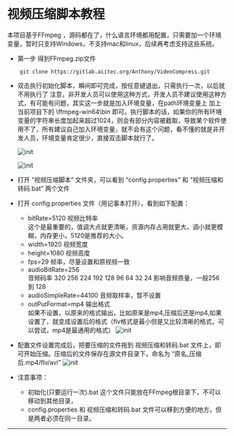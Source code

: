 # 视频压缩脚本教程

本项目基于FFmpeg ，源码都在了，什么语言环境都用配置，只需要加一个环境变量，暂时只支持Windows，不支持mac和linux，后续再考虑支持这些系统。

* 第一步 得到FFmpeg.zip文件 

```
    git clone https://gitlab.aiitec.org/Anthony/VideoCompress.git
```

* 双击执行初始化脚本，瞬间即可完成，按任意键退出，只需执行一次，以后就不用执行了
  注意，非开发人员可以使用这种方式，开发人员不建议使用这种方式，有可能有问题，其实这一步就是加入环境变量，在path环境变量上 加上当前项目下的 \ffmpeg-win64\bin 即可。执行脚本的话，如果你的所有环境变量的字符串长度加起来超过1024，则会有部分内容被截取，导致某个软件使用不了，所有建议自己加入环境变量，就不会有这个问题，看不懂的就是非开发人员，环境变量肯定很少，直接双击脚本就行了。 
  
  ![init](https://lingmu111-10012243.cos.ap-shanghai.myqcloud.com/init.png)
  
  ![init](https://lingmu111-10012243.cos.ap-shanghai.myqcloud.com/env.png)

* 打开 “视频压缩脚本” 文件夹，可以看到 “config.properties” 和 “视频压缩和转码.bat” 两个文件 
* 打开 config.properties 文件（用记事本打开），看到如下配置：
    * bitRate=5120 视频比特率  
    这个是最重要的，值调大点就更清晰，资源内存占用就更大，调小就更模糊，内存更小，5120是推荐的大小。
    * width=1920 视频宽度
    * height=1080 视频高度
    * fps=29  帧率，尽量设置和原视频一致
    * audioBitRate=256  
    音频码率 320 256 224 192 128 96 64 32 24 影响音频质量，一般256 到 128
    * audioSimpleRate=44100 音频取样率，暂不设置 
    * outPutFormat=mp4 输出格式  
    如果不设置，以原来的格式输出，比如原来是mp4,压缩后还是mp4,如果设置了，就变成设置后的格式（flv格式是最小但是又比较清晰的格式，可以尝试，mp4是最通用的格式）
    ![init](https://lingmu111-10012243.cos.ap-shanghai.myqcloud.com/config.png)
* 配置文件设置完成后，把要压缩的文件拖到 视频压缩和转码.bat 文件上，即可开始压缩。压缩后的文件保存在源文件目录下，命名为 “原名_压缩后.mp4/flv/avi”
  ![init](https://lingmu111-10012243.cos.ap-shanghai.myqcloud.com/tuodong.png)
* 注意事项：
    * 初始化(只要运行一次).bat 这个文件只能放在FFmpeg根目录下，不可以移动到其他目录，
    * config.properties 和 视频压缩和转码.bat 文件可以移到方便的地方，但是两者必须在同一目录。

------------
